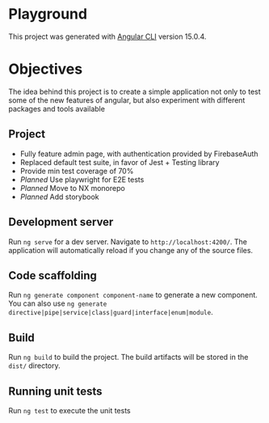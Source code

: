 # Playground

This project was generated with [Angular CLI](https://github.com/angular/angular-cli) version 15.0.4.

# Objectives

The idea behind this project is to create a simple application not only to test some of the new features of angular, but also experiment with different packages and tools available

## Project

- Fully feature admin page, with authentication provided by FirebaseAuth
- Replaced default test suite, in favor of Jest + Testing library
- Provide min test coverage of 70%
- _Planned_ Use playwright for E2E tests
- _Planned_ Move to NX monorepo
- _Planned_ Add storybook

## Development server

Run `ng serve` for a dev server. Navigate to `http://localhost:4200/`. The application will automatically reload if you change any of the source files.

## Code scaffolding

Run `ng generate component component-name` to generate a new component. You can also use `ng generate directive|pipe|service|class|guard|interface|enum|module`.

## Build

Run `ng build` to build the project. The build artifacts will be stored in the `dist/` directory.

## Running unit tests

Run `ng test` to execute the unit tests
